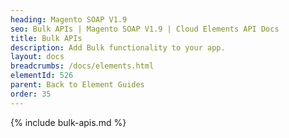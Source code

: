 ```yaml
---
heading: Magento SOAP V1.9
seo: Bulk APIs | Magento SOAP V1.9 | Cloud Elements API Docs
title: Bulk APIs
description: Add Bulk functionality to your app.
layout: docs
breadcrumbs: /docs/elements.html
elementId: 526
parent: Back to Element Guides
order: 35
---
```


{% include bulk-apis.md %}
